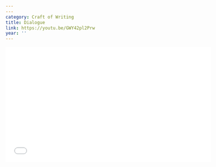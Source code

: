 ```yaml
---
---
category: Craft of Writing
title: Dialogue
link: https://youtu.be/GWY42pl2Prw
year: ''
---
```

<iframe width="560" height="315" src="{{ page.link }}" frameborder="0" allowfullscreen></iframe>
